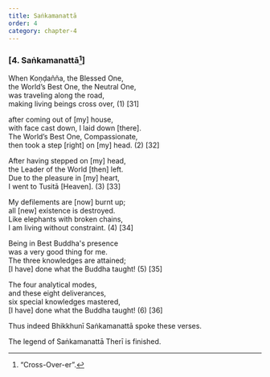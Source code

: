 ```yaml
---
title: Saṅkamanattā
order: 4
category: chapter-4
---
```


### \[4. Saṅkamanattā[^1]\]

When Koṇḍañña, the Blessed One,  
the World’s Best One, the Neutral One,  
was traveling along the road,  
making living beings cross over, (1) \[31\]

after coming out of \[my\] house,  
with face cast down, I laid down \[there\].  
The World’s Best One, Compassionate,  
then took a step \[right\] on \[my\] head. (2) \[32\]

After having stepped on \[my\] head,  
the Leader of the World \[then\] left.  
Due to the pleasure in \[my\] heart,  
I went to Tusitā \[Heaven\]. (3) \[33\]

My defilements are \[now\] burnt up;  
all \[new\] existence is destroyed.  
Like elephants with broken chains,  
I am living without constraint. (4) \[34\]

Being in Best Buddha's presence  
was a very good thing for me.  
The three knowledges are attained;  
\[I have\] done what the Buddha taught! (5) \[35\]

The four analytical modes,  
and these eight deliverances,  
six special knowledges mastered,  
\[I have\] done what the Buddha taught! (6) \[36\]

Thus indeed Bhikkhunī Saṅkamanattā spoke these verses.

The legend of Saṅkamanattā Therī is finished.

[^1]: “Cross-Over-er”.
